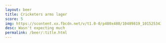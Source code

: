 ```yaml
---
layout: beer
title: Cricketers arms lager
score: 5
img: https://scontent.xx.fbcdn.net/v/t1.0-0/p480x480/10489819_10152534301208745_6098643900831599392_n.jpg?oh=2464dc75d593a25534fc76c9c9bf3cbd&oe=591586F6
desc: Wasn't expecting much
permalink: /beer/:title.html
---
```

